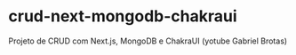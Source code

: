 # crud-next-mongodb-chakraui
Projeto de CRUD com Next.js, MongoDB e ChakraUI (yotube Gabriel Brotas)
